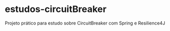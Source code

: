 # estudos-circuitBreaker
Projeto prático para estudo sobre CircuitBreaker com Spring e Resilience4J
